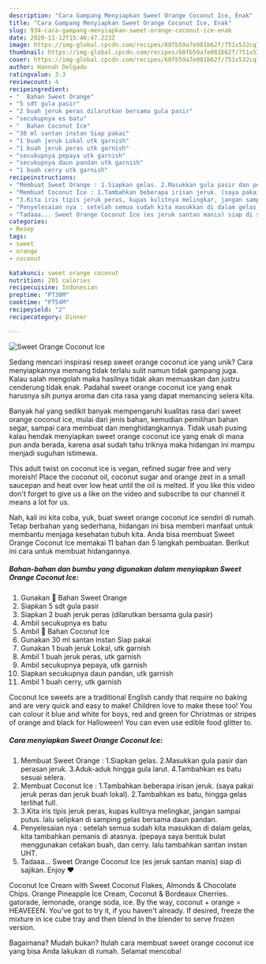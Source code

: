 ```yaml
---
description: "Cara Gampang Menyiapkan Sweet Orange Coconut Ice, Enak"
title: "Cara Gampang Menyiapkan Sweet Orange Coconut Ice, Enak"
slug: 934-cara-gampang-menyiapkan-sweet-orange-coconut-ice-enak
date: 2020-11-12T15:46:47.223Z
image: https://img-global.cpcdn.com/recipes/68fb59a7e081b62f/751x532cq70/sweet-orange-coconut-ice-foto-resep-utama.jpg
thumbnail: https://img-global.cpcdn.com/recipes/68fb59a7e081b62f/751x532cq70/sweet-orange-coconut-ice-foto-resep-utama.jpg
cover: https://img-global.cpcdn.com/recipes/68fb59a7e081b62f/751x532cq70/sweet-orange-coconut-ice-foto-resep-utama.jpg
author: Hannah Delgado
ratingvalue: 3.3
reviewcount: 4
recipeingredient:
- "  Bahan Sweet Orange"
- "5 sdt gula pasir"
- "2 buah jeruk peras dilarutkan bersama gula pasir"
- "secukupnya es batu"
- "  Bahan Coconut Ice"
- "30 ml santan instan Siap pakai"
- "1 buah jeruk Lokal utk garnish"
- "1 buah jeruk peras utk garnish"
- "secukupnya pepaya utk garnish"
- "secukupnya daun pandan utk garnish"
- "1 buah cerry utk garnish"
recipeinstructions:
- "Membuat Sweet Orange : 1.Siapkan gelas. 2.Masukkan gula pasir dan perasan jeruk. 3.Aduk-aduk hingga gula larut. 4.Tambahkan es batu sesuai selera."
- "Membuat Coconut Ice : 1.Tambahkan beberapa irisan jeruk. (saya pakai jeruk peras dan jeruk buah lokal). 2.Tambahkan es batu, hingga gelas terlihat full."
- "3.Kita iris tipis jeruk peras, kupas kulitnya melingkar, jangan sampai putus. lalu selipkan di samping gelas bersama daun pandan."
- "Penyelesaian nya : setelah semua sudah kita masukkan di dalam gelas, kita tambahkan pemanis di atasnya. (pepaya saya bentuk bulat menggunakan cetakan buah, dan cerry. lalu tambahkan santan instan UHT."
- "Tadaaa... Sweet Orange Coconut Ice (es jeruk santan manis) siap di sajikan. Enjoy ❤"
categories:
- Resep
tags:
- sweet
- orange
- coconut

katakunci: sweet orange coconut 
nutrition: 201 calories
recipecuisine: Indonesian
preptime: "PT30M"
cooktime: "PT54M"
recipeyield: "2"
recipecategory: Dinner

---
```



![Sweet Orange Coconut Ice](https://img-global.cpcdn.com/recipes/68fb59a7e081b62f/751x532cq70/sweet-orange-coconut-ice-foto-resep-utama.jpg)

Sedang mencari inspirasi resep sweet orange coconut ice yang unik? Cara menyiapkannya memang tidak terlalu sulit namun tidak gampang juga. Kalau salah mengolah maka hasilnya tidak akan memuaskan dan justru cenderung tidak enak. Padahal sweet orange coconut ice yang enak harusnya sih punya aroma dan cita rasa yang dapat memancing selera kita.

Banyak hal yang sedikit banyak mempengaruhi kualitas rasa dari sweet orange coconut ice, mulai dari jenis bahan, kemudian pemilihan bahan segar, sampai cara membuat dan menghidangkannya. Tidak usah pusing kalau hendak menyiapkan sweet orange coconut ice yang enak di mana pun anda berada, karena asal sudah tahu triknya maka hidangan ini mampu menjadi suguhan istimewa.

This adult twist on coconut ice is vegan, refined sugar free and very moreish! Place the coconut oil, coconut sugar and orange zest in a small saucepan and heat over low heat until the oil is melted. If you like this video don&#39;t forget to give us a like on the video and subscribe to our channel it means a lot for us.


Nah, kali ini kita coba, yuk, buat sweet orange coconut ice sendiri di rumah. Tetap berbahan yang sederhana, hidangan ini bisa memberi manfaat untuk membantu menjaga kesehatan tubuh kita. Anda bisa membuat Sweet Orange Coconut Ice memakai 11 bahan dan 5 langkah pembuatan. Berikut ini cara untuk membuat hidangannya.

<!--inarticleads1-->

##### Bahan-bahan dan bumbu yang digunakan dalam menyiapkan Sweet Orange Coconut Ice:

1. Gunakan  🍊 Bahan Sweet Orange
1. Siapkan 5 sdt gula pasir
1. Siapkan 2 buah jeruk peras (dilarutkan bersama gula pasir)
1. Ambil secukupnya es batu
1. Ambil  🍊 Bahan Coconut Ice
1. Gunakan 30 ml santan instan Siap pakai
1. Gunakan 1 buah jeruk Lokal, utk garnish
1. Ambil 1 buah jeruk peras, utk garnish
1. Ambil secukupnya pepaya, utk garnish
1. Siapkan secukupnya daun pandan, utk garnish
1. Ambil 1 buah cerry, utk garnish


Coconut Ice sweets are a traditional English candy that require no baking and are very quick and easy to make! Children love to make these too! You can colour it blue and white for boys, red and green for Christmas or stripes of orange and black for Halloween! You can even use edible food glitter to. 

<!--inarticleads2-->

##### Cara menyiapkan Sweet Orange Coconut Ice:

1. Membuat Sweet Orange : 1.Siapkan gelas. 2.Masukkan gula pasir dan perasan jeruk. 3.Aduk-aduk hingga gula larut. 4.Tambahkan es batu sesuai selera.
1. Membuat Coconut Ice : 1.Tambahkan beberapa irisan jeruk. (saya pakai jeruk peras dan jeruk buah lokal). 2.Tambahkan es batu, hingga gelas terlihat full.
1. 3.Kita iris tipis jeruk peras, kupas kulitnya melingkar, jangan sampai putus. lalu selipkan di samping gelas bersama daun pandan.
1. Penyelesaian nya : setelah semua sudah kita masukkan di dalam gelas, kita tambahkan pemanis di atasnya. (pepaya saya bentuk bulat menggunakan cetakan buah, dan cerry. lalu tambahkan santan instan UHT.
1. Tadaaa... Sweet Orange Coconut Ice (es jeruk santan manis) siap di sajikan. Enjoy ❤


Coconut Ice Cream with Sweet Coconut Flakes, Almonds &amp; Chocolate Chips. Orange Pineapple Ice Cream, Coconut &amp; Bordeaux Cherries. gatorade, lemonade, orange soda, ice. By the way, coconut + orange = HEAVEEEN. You&#39;ve got to try it, if you haven&#39;t already. If desired, freeze the mixture in ice cube tray and then blend in the blender to serve frozen version. 

Bagaimana? Mudah bukan? Itulah cara membuat sweet orange coconut ice yang bisa Anda lakukan di rumah. Selamat mencoba!
